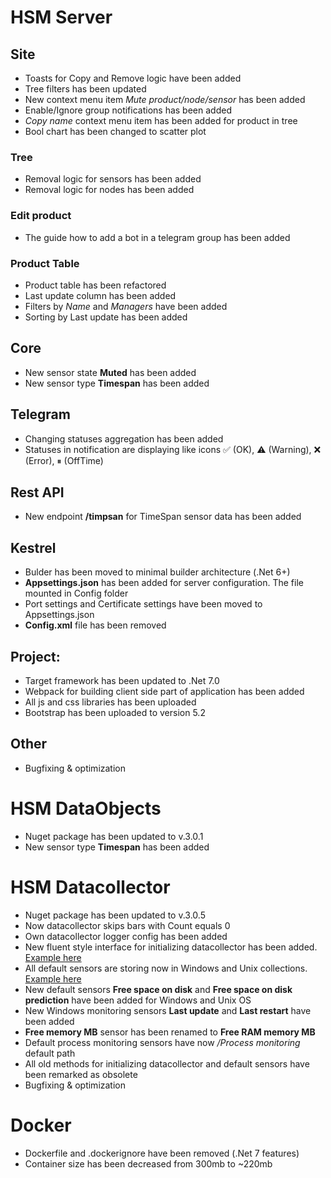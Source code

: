 # HSM Server

## Site

* Toasts for Copy and Remove logic have been added
* Tree filters has been updated
* New context menu item *Mute product/node/sensor* has been added
* Enable/Ignore group notifications has been added
* *Copy name* context menu item has been added for product in tree
* Bool chart has been changed to scatter plot

### Tree

* Removal logic for sensors has been added
* Removal logic for nodes has been added

### Edit product

* The guide how to add a bot in a telegram group has been added

### Product Table

* Product table has been refactored
* Last update column has been added
* Filters by *Name* and *Managers* have been added
* Sorting by Last update has been added

## Core

* New sensor state **Muted** has been added
* New sensor type **Timespan** has been added

## Telegram

* Changing statuses aggregation has been added
* Statuses in notification are displaying like icons ✅ (OK), ⚠️ (Warning), ❌ (Error), ⏸ (OffTime)

## Rest API

* New endpoint **/timpsan** for TimeSpan sensor data has been added

## Kestrel

* Bulder has been moved to minimal builder architecture (.Net 6+)
* **Appsettings.json** has been added for server configuration. The file mounted in Config folder
* Port settings and Certificate settings have been moved to Appsettings.json
* **Config.xml** file has been removed

## Project:

* Target framework has been updated to .Net 7.0
* Webpack for building client side part of application has been added
* All js and css libraries has been uploaded
* Bootstrap has been uploaded to version 5.2

## Other

* Bugfixing & optimization

# HSM DataObjects

* Nuget package has been updated to v.3.0.1
* New sensor type **Timespan** has been added

# HSM Datacollector

* Nuget package has been updated to v.3.0.5
* Now datacollector skips bars with Count equals 0
* Own datacollector logger config has been added
* New fluent style interface for initializing datacollector has been added. [Example here](https://github.com/SoftFx/Hierarchical-Sensor-Monitoring/wiki/How-to-use-Datacollector)
* All default sensors are storing now in Windows and Unix collections. [Example here](https://github.com/SoftFx/Hierarchical-Sensor-Monitoring/wiki/Default-sensors-collection)
* New default sensors **Free space on disk** and **Free space on disk prediction** have been added for Windows and Unix OS
* New Windows monitoring sensors **Last update** and **Last restart** have been added
* **Free memory MB** sensor has been renamed to **Free RAM memory MB**
* Default process monitoring sensors have now */Process monitoring* default path
* All old methods for initializing datacollector and default sensors have been remarked as obsolete
* Bugfixing & optimization

# Docker

* Dockerfile and .dockerignore have been removed (.Net 7 features)
* Container size has been decreased from 300mb to ~220mb